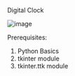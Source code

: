 Digital Clock

![image](https://github.com/user-attachments/assets/368f2818-1a1b-456d-8140-857bb0a8e476)

Prerequisites:
1. Python Basics
2. tkinter module
3. tkinter.ttk module
